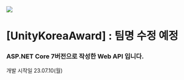 ## <img src="https://img.shields.io/badge/Python-3776AB?style=for-the-badge&logo=Python&logoColor=white">
# [UnityKoreaAward] : 팀명 수정 예정
### ASP.NET Core 7버전으로 작성한 Web API 입니다.

개발 시작일 23.07.10(월)
